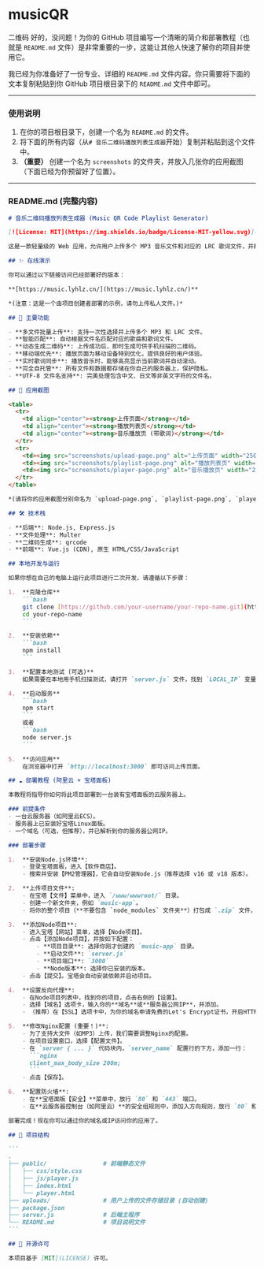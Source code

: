 # musicQR
二维码
好的，没问题！为你的 GitHub 项目编写一个清晰的简介和部署教程（也就是 `README.md` 文件）是非常重要的一步，这能让其他人快速了解你的项目并使用它。

我已经为你准备好了一份专业、详细的 `README.md` 文件内容。你只需要将下面的文本复制粘贴到你 GitHub 项目根目录下的 `README.md` 文件中即可。

-----

### **使用说明**

1.  在你的项目根目录下，创建一个名为 `README.md` 的文件。
2.  将下面的所有内容（从`# 音乐二维码播放列表生成器`开始）复制并粘贴到这个文件中。
3.  **（重要）** 创建一个名为 `screenshots` 的文件夹，并放入几张你的应用截图（下面已经为你预留好了位置）。

-----

### **README.md (完整内容)**

````markdown
# 音乐二维码播放列表生成器 (Music QR Code Playlist Generator)

[![License: MIT](https://img.shields.io/badge/License-MIT-yellow.svg)](https://opensource.org/licenses/MIT)

这是一款轻量级的 Web 应用，允许用户上传多个 MP3 音乐文件和对应的 LRC 歌词文件，并即时生成一个指向在线播放列表的二维码。任何人通过手机扫描该二维码，即可在无需安装任何App的情况下，访问一个移动端优化的播放页面，享受带歌词同步的音乐播放体验。

## ✨ 在线演示

你可以通过以下链接访问已经部署好的版本：

**[https://music.lyhlz.cn/](https://music.lyhlz.cn/)**

*(注意：这是一个由项目创建者部署的示例，请勿上传私人文件。)*

## 🚀 主要功能

- **多文件批量上传**: 支持一次性选择并上传多个 MP3 和 LRC 文件。
- **智能匹配**: 自动根据文件名匹配对应的歌曲和歌词文件。
- **动态生成二维码**: 上传成功后，即时生成可供手机扫描的二维码。
- **移动端优先**: 播放页面为移动设备特别优化，提供良好的用户体验。
- **实时歌词同步**: 播放音乐时，能够高亮显示当前歌词并自动滚动。
- **完全自托管**: 所有文件和数据都存储在你自己的服务器上，保护隐私。
- **UTF-8 文件名支持**: 完美处理包含中文、日文等非英文字符的文件名。

## 📸 应用截图

<table>
  <tr>
    <td align="center"><strong>上传页面</strong></td>
    <td align="center"><strong>播放列表页</strong></td>
    <td align="center"><strong>音乐播放页 (带歌词)</strong></td>
  </tr>
  <tr>
    <td><img src="screenshots/upload-page.png" alt="上传页面" width="250"/></td>
    <td><img src="screenshots/playlist-page.png" alt="播放列表页" width="250"/></td>
    <td><img src="screenshots/player-page.png" alt="音乐播放页" width="250"/></td>
  </tr>
</table>

*(请将你的应用截图分别命名为 `upload-page.png`, `playlist-page.png`, `player-page.png` 并放入项目根目录下的 `screenshots` 文件夹中)*

## 🛠️ 技术栈

- **后端**: Node.js, Express.js
- **文件处理**: Multer
- **二维码生成**: qrcode
- **前端**: Vue.js (CDN), 原生 HTML/CSS/JavaScript

## 本地开发与运行

如果你想在自己的电脑上运行此项目进行二次开发，请遵循以下步骤：

1.  **克隆仓库**
    ```bash
    git clone [https://github.com/your-username/your-repo-name.git](https://github.com/your-username/your-repo-name.git)
    cd your-repo-name
    ```

2.  **安装依赖**
    ```bash
    npm install
    ```

3.  **配置本地测试 (可选)**
    如果需要在本地用手机扫描测试，请打开 `server.js` 文件，找到 `LOCAL_IP` 变量，并将其值修改为你电脑的局域网IP地址。同时，确保服务监听在 `0.0.0.0` 上。

4.  **启动服务**
    ```bash
    npm start
    ```
    或者
    ```bash
    node server.js
    ```

5.  **访问应用**
    在浏览器中打开 `http://localhost:3000` 即可访问上传页面。

## ☁️ 部署教程 (阿里云 + 宝塔面板)

本教程将指导你如何将此项目部署到一台装有宝塔面板的云服务器上。

### 前提条件
- 一台云服务器（如阿里云ECS）。
- 服务器上已安装好宝塔Linux面板。
- 一个域名（可选，但推荐），并已解析到你的服务器公网IP。

### 部署步骤

1.  **安装Node.js环境**:
    - 登录宝塔面板，进入【软件商店】。
    - 搜索并安装【PM2管理器】，它会自动安装Node.js（推荐选择 v16 或 v18 版本）。

2.  **上传项目文件**:
    - 在宝塔【文件】菜单中，进入 `/www/wwwroot/` 目录。
    - 创建一个新文件夹，例如 `music-app`。
    - 将你的整个项目（**不要包含 `node_modules` 文件夹**）打包成 `.zip` 文件，上传到 `music-app` 文件夹并解压。

3.  **添加Node项目**:
    - 进入宝塔【网站】菜单，选择【Node项目】。
    - 点击【添加Node项目】，并按如下配置：
        - **项目目录**: 选择你刚才创建的 `music-app` 目录。
        - **启动文件**: `server.js`
        - **项目端口**: `3000`
        - **Node版本**: 选择你已安装的版本。
    - 点击【提交】。宝塔会自动安装依赖并启动项目。

4.  **设置反向代理**:
    - 在Node项目列表中，找到你的项目，点击右侧的【设置】。
    - 选择【域名】选项卡，输入你的**域名**或**服务器公网IP**，并添加。
    - （推荐）在【SSL】选项卡中，为你的域名申请免费的Let's Encrypt证书，开启HTTPS访问。

5.  **修改Nginx配置 (重要！)**:
    - 为了支持大文件（如MP3）上传，我们需要调整Nginx的配置。
    - 在项目设置窗口，选择【配置文件】。
    - 在 `server { ... }` 代码块内，`server_name` 配置行的下方，添加一行：
      ```nginx
      client_max_body_size 200m;
      ```
    - 点击【保存】。

6.  **配置防火墙**:
    - 在**宝塔面板【安全】**菜单中，放行 `80` 和 `443` 端口。
    - 在**云服务器控制台（如阿里云）**的安全组规则中，添加入方向规则，放行 `80` 和 `443` 端口。

部署完成！现在你可以通过你的域名或IP访问你的应用了。

## 📁 项目结构

```
.
├── public/                # 前端静态文件
│   ├── css/style.css
│   ├── js/player.js
│   ├── index.html
│   └── player.html
├── uploads/               # 用户上传的文件存储目录 (自动创建)
├── package.json
├── server.js              # 后端主程序
└── README.md              # 项目说明文件
```

## 📄 开源许可

本项目基于 [MIT](LICENSE) 许可。
````
